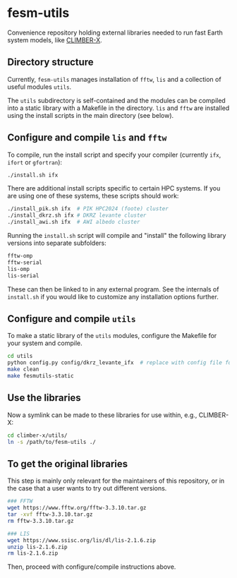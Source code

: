 # fesm-utils

Convenience repository holding external libraries needed to run fast Earth system models, like [CLIMBER-X](https://github.com/cxesmc/climber-x).

## Directory structure

Currently, `fesm-utils` manages installation of `fftw`, `lis` and a collection of useful modules `utils`.

The `utils` subdirectory is self-contained and the modules can be compiled into a static library with a Makefile in the directory. `lis` and `fftw` are installed using the install scripts in the main directory (see below).

## Configure and compile `lis` and `fftw`

To compile, run the install script and specify your compiler (currently `ifx`, `ifort` or `gfortran`):

```bash
./install.sh ifx
```

There are additional install scripts specific to certain HPC systems. If you are using one of these systems, these scripts should work:

```bash
./install_pik.sh ifx  # PIK HPC2024 (foote) cluster
./install_dkrz.sh ifx # DKRZ levante cluster
./install_awi.sh ifx  # AWI albedo cluster
```

Running the `install.sh` script will compile and "install" the following
library versions into separate subfolders:

```bash
fftw-omp
fftw-serial
lis-omp
lis-serial
```

These can then be linked to in any external program. See the internals of `install.sh` if you would like to customize any installation options further.

## Configure and compile `utils`

To make a static library of the `utils` modules, configure the Makefile for your system and compile.

```bash
cd utils
python config.py config/dkrz_levante_ifx  # replace with config file for your system
make clean
make fesmutils-static
```

## Use the libraries

Now a symlink can be made to these libraries for use within, e.g., CLIMBER-X:

```bash
cd climber-x/utils/
ln -s /path/to/fesm-utils ./
```

## To get the original libraries

This step is mainly only relevant for the maintainers of this repository,
or in the case that a user wants to try out different versions.

```bash
### FFTW
wget https://www.fftw.org/fftw-3.3.10.tar.gz
tar -xvf fftw-3.3.10.tar.gz
rm fftw-3.3.10.tar.gz

### LIS
wget https://www.ssisc.org/lis/dl/lis-2.1.6.zip
unzip lis-2.1.6.zip
rm lis-2.1.6.zip
```

Then, proceed with configure/compile instructions above.
